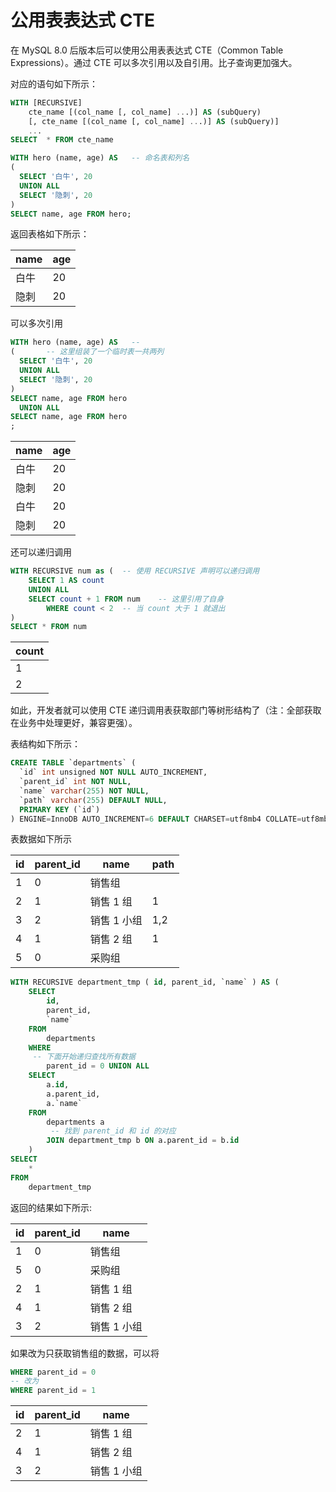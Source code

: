 # 公用表表达式 CTE

在 MySQL 8.0 后版本后可以使用公用表表达式 CTE（Common Table Expressions）。通过 CTE 可以多次引用以及自引用。比子查询更加强大。

对应的语句如下所示：

```SQL
WITH [RECURSIVE]
    cte_name [(col_name [, col_name] ...)] AS (subQuery)
    [, cte_name [(col_name [, col_name] ...)] AS (subQuery)]
    ...
SELECT  * FROM cte_name
```

```SQL
WITH hero (name, age) AS   -- 命名表和列名
(
  SELECT '白牛', 20
  UNION ALL
  SELECT '隐刺', 20
)
SELECT name, age FROM hero;
```

返回表格如下所示：

| name | age |
| ---- | --- |
| 白牛 | 20  |
| 隐刺 | 20  |

可以多次引用

```SQL
WITH hero (name, age) AS   --
(		-- 这里组装了一个临时表一共两列
  SELECT '白牛', 20
  UNION ALL
  SELECT '隐刺', 20
)
SELECT name, age FROM hero
  UNION ALL
SELECT name, age FROM hero
;
```

| name | age |
| ---- | --- |
| 白牛 | 20  |
| 隐刺 | 20  |
| 白牛 | 20  |
| 隐刺 | 20  |

还可以递归调用

```SQL
WITH RECURSIVE num as (  -- 使用 RECURSIVE 声明可以递归调用
	SELECT 1 AS count
	UNION ALL
	SELECT count + 1 FROM num    -- 这里引用了自身
		WHERE count < 2  -- 当 count 大于 1 就退出
)
SELECT * FROM num
```

| count |
| ----- |
| 1     |
| 2     |

如此，开发者就可以使用 CTE 递归调用表获取部门等树形结构了（注：全部获取在业务中处理更好，兼容更强）。

表结构如下所示：

```SQL
CREATE TABLE `departments` (
  `id` int unsigned NOT NULL AUTO_INCREMENT,
  `parent_id` int NOT NULL,
  `name` varchar(255) NOT NULL,
  `path` varchar(255) DEFAULT NULL,
  PRIMARY KEY (`id`)
) ENGINE=InnoDB AUTO_INCREMENT=6 DEFAULT CHARSET=utf8mb4 COLLATE=utf8mb4_0900_ai_ci;
```

表数据如下所示

| id  | parent_id | name        | path |
| --- | --------- | ----------- | ---- |
| 1   | 0         | 销售组      |      |
| 2   | 1         | 销售 1 组   | 1    |
| 3   | 2         | 销售 1 小组 | 1,2  |
| 4   | 1         | 销售 2 组   | 1    |
| 5   | 0         | 采购组      |      |

```SQL
WITH RECURSIVE department_tmp ( id, parent_id, `name` ) AS (
	SELECT
		id,
		parent_id,
		`name`
	FROM
		departments
	WHERE
     -- 下面开始递归查找所有数据
		parent_id = 0 UNION ALL
	SELECT
		a.id,
		a.parent_id,
		a.`name`
	FROM
		departments a
         -- 找到 parent_id 和 id 的对应
		JOIN department_tmp b ON a.parent_id = b.id
	)
SELECT
	*
FROM
	department_tmp
```

返回的结果如下所示:

| id  | parent_id | name        |
| --- | --------- | ----------- |
| 1   | 0         | 销售组      |
| 5   | 0         | 采购组      |
| 2   | 1         | 销售 1 组   |
| 4   | 1         | 销售 2 组   |
| 3   | 2         | 销售 1 小组 |

如果改为只获取销售组的数据，可以将

```SQL
WHERE parent_id = 0
-- 改为
WHERE parent_id = 1
```

| id  | parent_id | name        |
| --- | --------- | ----------- |
| 2   | 1         | 销售 1 组   |
| 4   | 1         | 销售 2 组   |
| 3   | 2         | 销售 1 小组 |

